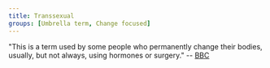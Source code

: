 ```yaml
---
title: Transsexual
groups: [Umbrella term, Change focused]
---
```


"This is a term used by some people who permanently change their bodies, usually, but not always, using hormones or surgery." -- [BBC](http://www.bbc.co.uk/news/magazine-32979297)